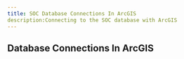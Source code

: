 ```yaml
---
title: SOC Database Connections In ArcGIS
description:Connecting to the SOC database with ArcGIS
---
```


## Database Connections In ArcGIS
